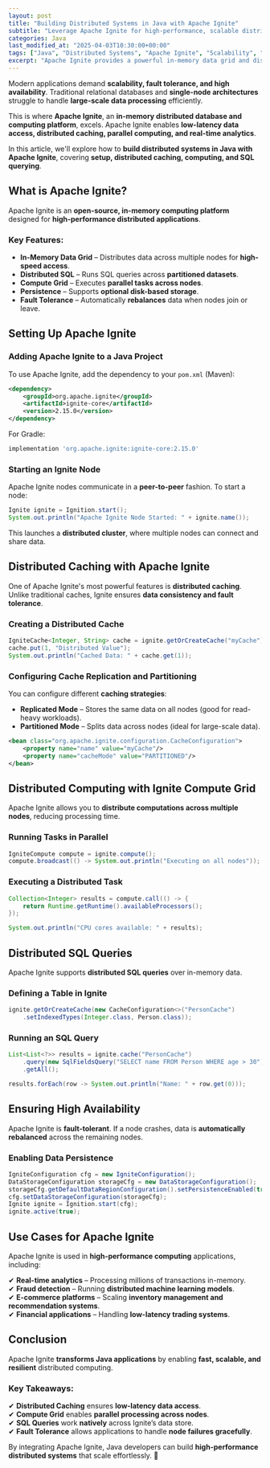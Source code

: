 ```yaml
---
layout: post
title: "Building Distributed Systems in Java with Apache Ignite"
subtitle: "Leverage Apache Ignite for high-performance, scalable distributed computing in Java."
categories: Java
last_modified_at: "2025-04-03T10:30:00+00:00"
tags: ["Java", "Distributed Systems", "Apache Ignite", "Scalability", "Caching", "Big Data"]
excerpt: "Apache Ignite provides a powerful in-memory data grid and distributed computing platform for Java applications. Learn how to build scalable, fault-tolerant distributed systems with Ignite."
---
```

Modern applications demand **scalability, fault tolerance, and high availability**. Traditional relational databases and **single-node architectures** struggle to handle **large-scale data processing** efficiently.

This is where **Apache Ignite**, an **in-memory distributed database and computing platform**, excels. Apache Ignite enables **low-latency data access, distributed caching, parallel computing, and real-time analytics**.

In this article, we'll explore how to **build distributed systems in Java with Apache Ignite**, covering **setup, distributed caching, computing, and SQL querying**.

## What is Apache Ignite?

Apache Ignite is an **open-source, in-memory computing platform** designed for **high-performance distributed applications**.

### Key Features:
- **In-Memory Data Grid** – Distributes data across multiple nodes for **high-speed access**.
- **Distributed SQL** – Runs SQL queries across **partitioned datasets**.
- **Compute Grid** – Executes **parallel tasks across nodes**.
- **Persistence** – Supports **optional disk-based storage**.
- **Fault Tolerance** – Automatically **rebalances** data when nodes join or leave.

## Setting Up Apache Ignite

### Adding Apache Ignite to a Java Project

To use Apache Ignite, add the dependency to your `pom.xml` (Maven):

```xml
<dependency>
    <groupId>org.apache.ignite</groupId>
    <artifactId>ignite-core</artifactId>
    <version>2.15.0</version>
</dependency>
```

For Gradle:

```gradle
implementation 'org.apache.ignite:ignite-core:2.15.0'
```

### Starting an Ignite Node

Apache Ignite nodes communicate in a **peer-to-peer** fashion. To start a node:

```java
Ignite ignite = Ignition.start();
System.out.println("Apache Ignite Node Started: " + ignite.name());
```

This launches a **distributed cluster**, where multiple nodes can connect and share data.

## Distributed Caching with Apache Ignite

One of Apache Ignite's most powerful features is **distributed caching**. Unlike traditional caches, Ignite ensures **data consistency and fault tolerance**.

### Creating a Distributed Cache

```java
IgniteCache<Integer, String> cache = ignite.getOrCreateCache("myCache");
cache.put(1, "Distributed Value");
System.out.println("Cached Data: " + cache.get(1));
```

### Configuring Cache Replication and Partitioning

You can configure different **caching strategies**:

- **Replicated Mode** – Stores the same data on all nodes (good for read-heavy workloads).
- **Partitioned Mode** – Splits data across nodes (ideal for large-scale data).

```xml
<bean class="org.apache.ignite.configuration.CacheConfiguration">
    <property name="name" value="myCache"/>
    <property name="cacheMode" value="PARTITIONED"/>
</bean>
```

## Distributed Computing with Ignite Compute Grid

Apache Ignite allows you to **distribute computations across multiple nodes**, reducing processing time.

### Running Tasks in Parallel

```java
IgniteCompute compute = ignite.compute();
compute.broadcast(() -> System.out.println("Executing on all nodes"));
```

### Executing a Distributed Task

```java
Collection<Integer> results = compute.call(() -> {
    return Runtime.getRuntime().availableProcessors();
});

System.out.println("CPU cores available: " + results);
```

## Distributed SQL Queries

Apache Ignite supports **distributed SQL queries** over in-memory data.

### Defining a Table in Ignite

```java
ignite.getOrCreateCache(new CacheConfiguration<>("PersonCache")
    .setIndexedTypes(Integer.class, Person.class));
```

### Running an SQL Query

```java
List<List<?>> results = ignite.cache("PersonCache")
    .query(new SqlFieldsQuery("SELECT name FROM Person WHERE age > 30"))
    .getAll();

results.forEach(row -> System.out.println("Name: " + row.get(0)));
```

## Ensuring High Availability

Apache Ignite is **fault-tolerant**. If a node crashes, data is **automatically rebalanced** across the remaining nodes.

### Enabling Data Persistence

```java
IgniteConfiguration cfg = new IgniteConfiguration();
DataStorageConfiguration storageCfg = new DataStorageConfiguration();
storageCfg.getDefaultDataRegionConfiguration().setPersistenceEnabled(true);
cfg.setDataStorageConfiguration(storageCfg);
Ignite ignite = Ignition.start(cfg);
ignite.active(true);
```

## Use Cases for Apache Ignite

Apache Ignite is used in **high-performance computing** applications, including:

✔ **Real-time analytics** – Processing millions of transactions in-memory.  
✔ **Fraud detection** – Running **distributed machine learning models**.  
✔ **E-commerce platforms** – Scaling **inventory management and recommendation systems**.  
✔ **Financial applications** – Handling **low-latency trading systems**.

## Conclusion

Apache Ignite **transforms Java applications** by enabling **fast, scalable, and resilient** distributed computing.

### Key Takeaways:
✔ **Distributed Caching** ensures **low-latency data access**.  
✔ **Compute Grid** enables **parallel processing across nodes**.  
✔ **SQL Queries** work **natively** across Ignite’s data store.  
✔ **Fault Tolerance** allows applications to handle **node failures gracefully**.

By integrating Apache Ignite, Java developers can build **high-performance distributed systems** that scale effortlessly. 🚀
